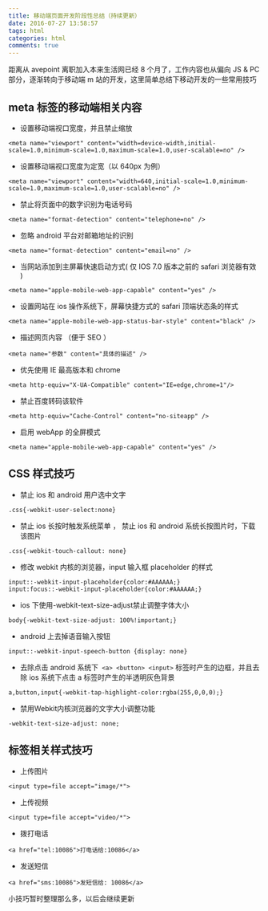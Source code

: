 ```yaml
---
title: 移动端页面开发阶段性总结（持续更新）
date: 2016-07-27 13:58:57
tags: html
categories: html
comments: true
---
```

距离从 avepoint 离职加入本来生活网已经 8 个月了，工作内容也从偏向 JS & PC 部分，逐渐转向于移动端 m 站的开发，这里简单总结下移动开发的一些常用技巧
<!--more-->
## meta 标签的移动端相关内容
+ 设置移动端视口宽度，并且禁止缩放

```
<meta name="viewport" content="width=device-width,initial-scale=1.0,minimum-scale=1.0,maximum-scale=1.0,user-scalable=no" />
```

+ 设置移动端视口宽度为定宽（以 640px 为例）

```
<meta name="viewport" content="width=640,initial-scale=1.0,minimum-scale=1.0,maximum-scale=1.0,user-scalable=no" />
```

+ 禁止将页面中的数字识别为电话号码

```
<meta name="format-detection" content="telephone=no" />
```

+ 忽略 android 平台对邮箱地址的识别

```
<meta name="format-detection" content="email=no" />
```

+ 当网站添加到主屏幕快速启动方式( 仅 IOS 7.0 版本之前的 safari 浏览器有效 )

```
<meta name="apple-mobile-web-app-capable" content="yes" />
```

+ 设置网站在 ios 操作系统下，屏幕快捷方式的 safari 顶端状态条的样式

```
<meta name="apple-mobile-web-app-status-bar-style" content="black" />
```

+ 描述网页内容 （便于 SEO ）

```
<meta name="参数" content="具体的描述" />
```

+ 优先使用 IE 最高版本和 chrome

```
<meta http-equiv="X-UA-Compatible" content="IE=edge,chrome=1"/>
```

+ 禁止百度转码该软件

```
<meta http-equiv="Cache-Control" content="no-siteapp" />
```

+ 启用 webApp 的全屏模式

```
<meta name="apple-mobile-web-app-capable" content="yes" />
```

## CSS 样式技巧

+ 禁止 ios 和 android 用户选中文字

```
.css{-webkit-user-select:none}
```

+ 禁止 ios 长按时触发系统菜单 ， 禁止 ios 和 android 系统长按图片时，下载该图片

```
.css{-webkit-touch-callout: none}
```

+ 修改 webkit 内核的浏览器，input 输入框 placeholder 的样式

```
input::-webkit-input-placeholder{color:#AAAAAA;}
input:focus::-webkit-input-placeholder{color:#AAAAAA;}
```

+ ios 下使用-webkit-text-size-adjust禁止调整字体大小

```
body{-webkit-text-size-adjust: 100%!important;}
```

+ android 上去掉语音输入按钮

```
input::-webkit-input-speech-button {display: none}
```

+ 去除点击 android 系统下` <a> <button> <input>` 标签时产生的边框，并且去除 ios 系统下点击 a 标签时产生的半透明灰色背景

```
a,button,input{-webkit-tap-highlight-color:rgba(255,0,0,0);}
```

+ 禁用Webkit内核浏览器的文字大小调整功能

```
-webkit-text-size-adjust: none;
```

## 标签相关样式技巧

+ 上传图片

```
<input type=file accept="image/*">
```

+ 上传视频

```
<input type=file accept="video/*">
```

+ 拨打电话

```
<a href="tel:10086">打电话给:10086</a>
```

+ 发送短信

```
<a href="sms:10086">发短信给: 10086</a>
```

小技巧暂时整理那么多，以后会继续更新
